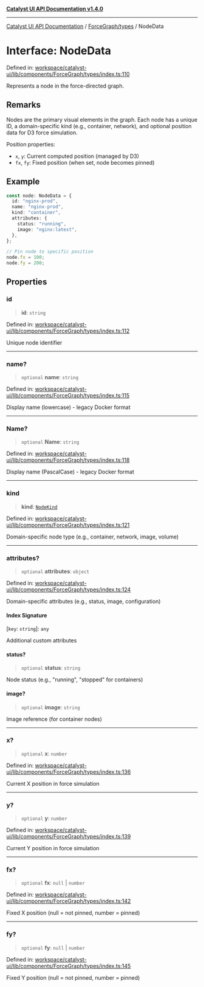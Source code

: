 [**Catalyst UI API Documentation v1.4.0**](../../../README.md)

---

[Catalyst UI API Documentation](../../../README.md) / [ForceGraph/types](../README.md) / NodeData

# Interface: NodeData

Defined in: [workspace/catalyst-ui/lib/components/ForceGraph/types/index.ts:110](https://github.com/TheBranchDriftCatalyst/catalyst-ui/blob/main/lib/components/ForceGraph/types/index.ts#L110)

Represents a node in the force-directed graph.

## Remarks

Nodes are the primary visual elements in the graph. Each node has a unique ID,
a domain-specific kind (e.g., container, network), and optional position data
for D3 force simulation.

Position properties:

- `x`, `y`: Current computed position (managed by D3)
- `fx`, `fy`: Fixed position (when set, node becomes pinned)

## Example

```typescript
const node: NodeData = {
  id: "nginx-prod",
  name: "nginx-prod",
  kind: "container",
  attributes: {
    status: "running",
    image: "nginx:latest",
  },
};

// Pin node to specific position
node.fx = 100;
node.fy = 200;
```

## Properties

### id

> **id**: `string`

Defined in: [workspace/catalyst-ui/lib/components/ForceGraph/types/index.ts:112](https://github.com/TheBranchDriftCatalyst/catalyst-ui/blob/main/lib/components/ForceGraph/types/index.ts#L112)

Unique node identifier

---

### name?

> `optional` **name**: `string`

Defined in: [workspace/catalyst-ui/lib/components/ForceGraph/types/index.ts:115](https://github.com/TheBranchDriftCatalyst/catalyst-ui/blob/main/lib/components/ForceGraph/types/index.ts#L115)

Display name (lowercase) - legacy Docker format

---

### Name?

> `optional` **Name**: `string`

Defined in: [workspace/catalyst-ui/lib/components/ForceGraph/types/index.ts:118](https://github.com/TheBranchDriftCatalyst/catalyst-ui/blob/main/lib/components/ForceGraph/types/index.ts#L118)

Display name (PascalCase) - legacy Docker format

---

### kind

> **kind**: [`NodeKind`](../type-aliases/NodeKind.md)

Defined in: [workspace/catalyst-ui/lib/components/ForceGraph/types/index.ts:121](https://github.com/TheBranchDriftCatalyst/catalyst-ui/blob/main/lib/components/ForceGraph/types/index.ts#L121)

Domain-specific node type (e.g., container, network, image, volume)

---

### attributes?

> `optional` **attributes**: `object`

Defined in: [workspace/catalyst-ui/lib/components/ForceGraph/types/index.ts:124](https://github.com/TheBranchDriftCatalyst/catalyst-ui/blob/main/lib/components/ForceGraph/types/index.ts#L124)

Domain-specific attributes (e.g., status, image, configuration)

#### Index Signature

\[`key`: `string`\]: `any`

Additional custom attributes

#### status?

> `optional` **status**: `string`

Node status (e.g., "running", "stopped" for containers)

#### image?

> `optional` **image**: `string`

Image reference (for container nodes)

---

### x?

> `optional` **x**: `number`

Defined in: [workspace/catalyst-ui/lib/components/ForceGraph/types/index.ts:136](https://github.com/TheBranchDriftCatalyst/catalyst-ui/blob/main/lib/components/ForceGraph/types/index.ts#L136)

Current X position in force simulation

---

### y?

> `optional` **y**: `number`

Defined in: [workspace/catalyst-ui/lib/components/ForceGraph/types/index.ts:139](https://github.com/TheBranchDriftCatalyst/catalyst-ui/blob/main/lib/components/ForceGraph/types/index.ts#L139)

Current Y position in force simulation

---

### fx?

> `optional` **fx**: `null` \| `number`

Defined in: [workspace/catalyst-ui/lib/components/ForceGraph/types/index.ts:142](https://github.com/TheBranchDriftCatalyst/catalyst-ui/blob/main/lib/components/ForceGraph/types/index.ts#L142)

Fixed X position (null = not pinned, number = pinned)

---

### fy?

> `optional` **fy**: `null` \| `number`

Defined in: [workspace/catalyst-ui/lib/components/ForceGraph/types/index.ts:145](https://github.com/TheBranchDriftCatalyst/catalyst-ui/blob/main/lib/components/ForceGraph/types/index.ts#L145)

Fixed Y position (null = not pinned, number = pinned)
